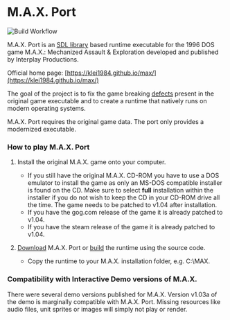 # M.A.X. Port 

![Build Workflow](https://github.com/klei1984/max/workflows/Build%20Workflow/badge.svg)

M.A.X. Port is an [SDL library](https://wiki.libsdl.org/) based runtime executable for the 1996 DOS game M.A.X.: Mechanized Assault & Exploration developed and published by Interplay Productions.

Official home page: [https://klei1984.github.io/max/](https://klei1984.github.io/max/) 

The goal of the project is to fix the game breaking [defects](https://klei1984.github.io/max/defects/) present in the original game executable and to create a runtime that natively runs on modern operating systems.

M.A.X. Port requires the original game data. The port only provides a modernized executable.

### How to play M.A.X. Port

1. Install the original M.A.X. game onto your computer.
   - If you still have the original M.A.X. CD-ROM you have to use a DOS emulator to install the game as only an MS-DOS compatible installer is found on the CD. Make sure to select **full** installation within the installer if you do not wish to keep the CD in your CD-ROM drive all the time. The game needs to be patched to v1.04 after installation. 
   - If you have the gog.com release of the game it is already patched to v1.04.
   - If you have the steam release of the game it is already patched to v1.04.

2. [Download](https://github.com/klei1984/max/releases) M.A.X. Port or [build](https://klei1984.github.io/max/build/) the runtime using the source code.
   - Copy the runtime to your M.A.X. installation folder, e.g. C:\MAX.

### Compatibility with Interactive Demo versions of M.A.X.

There were several demo versions published for M.A.X. Version v1.03a of the demo is marginally compatible with M.A.X. Port. Missing resources like audio files, unit sprites or images will simply not play or render.
